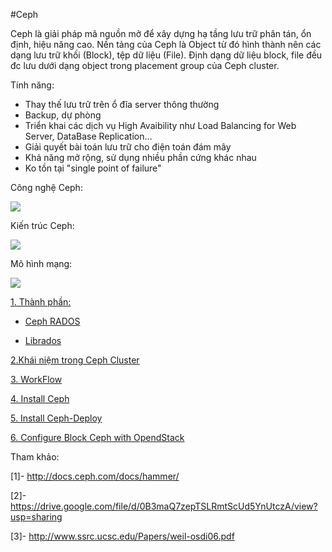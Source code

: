 #Ceph

Ceph là giải pháp mã nguồn mở để xây dựng hạ tầng lưu trữ phân tán, ổn định, hiệu năng cao. Nền tảng của Ceph là Object từ đó hình thành nên các dạng lưu trữ khối (Block), tệp dữ liệu (File). Định dạng dữ liệu block, file đều đc lưu dưới dạng object trong placement group của Ceph cluster.

Tính năng:
<ul>
<li>Thay thế lưu trữ trên ổ đĩa server thông thường
<li>Backup, dự phòng
<li>Triển khai các dịch vụ High Avaibility như Load Balancing for Web Server, DataBase Replication…
<li>Giải quyết bài toán lưu trữ cho điện toán đám mây
<li>Khả năng mở rộng, sử dụng nhiều phần cứng khác nhau
<li>Ko tồn tại "single point of failure"
</ul>

Công nghệ Ceph:
	
<img src=http://i.imgur.com/ih0lt0e.png>

Kiến trúc Ceph:

<img src=http://i.imgur.com/1qQeFnI.png>

Mô hình mạng:

<img src=http://i.imgur.com/8peefH6.png>

[1. Thành phần:]()

- [Ceph RADOS](https://github.com/hocchudong/Ghichep-Storage/blob/master/ChienND/Ceph/Ceph%20RADOS.md)

- [Librados](https://github.com/hocchudong/Ghichep-Storage/blob/master/ChienND/Ceph/Librados.md)

[2.Khái niệm trong Ceph Cluster](https://github.com/hocchudong/Ghichep-Storage/blob/master/ChienND/Ceph/Ceph%20Storage%20Cluster.md)

[3. WorkFlow](https://github.com/hocchudong/Ghichep-Storage/blob/master/ChienND/Ceph/WorkFlow.md)

[4. Install Ceph](https://github.com/chiennd/Ghichep-Storage/blob/master/ChienND/Ceph/Install%20Ceph-Jewel.md)

[5. Install Ceph-Deploy](https://github.com/chiennd/Ghichep-Storage/blob/master/ChienND/Ceph/Install%20Ceph-deploy.md)

[6. Configure Block Ceph with OpendStack](https://github.com/chiennd/Ghichep-Storage/blob/master/ChienND/Ceph/Configure%20Block%20Ceph%20with%20OpenStack.md)

Tham khảo:

[1]- http://docs.ceph.com/docs/hammer/

[2]- https://drive.google.com/file/d/0B3maQ7zepTSLRmtScUd5YnUtczA/view?usp=sharing

[3]- http://www.ssrc.ucsc.edu/Papers/weil-osdi06.pdf






